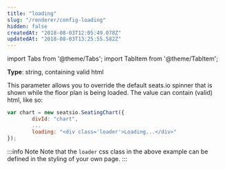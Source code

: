 ```yaml
---
title: "loading"
slug: "/renderer/config-loading"
hidden: false
createdAt: "2018-08-03T12:05:49.078Z"
updatedAt: "2018-08-03T13:25:55.582Z"
---
```


import Tabs from '@theme/Tabs';
import TabItem from '@theme/TabItem';

**Type**: string, containing valid html  

This parameter allows you to override the default seats.io spinner that is shown while the floor plan is being loaded. The value can contain (valid) html, like so: 

```javascript
var chart = new seatsio.SeatingChart({
        divId: "chart",
        ...
        loading: "<div class='loader'>Loading...</div>"
});
```



:::info Note
Note that the `loader` css class in the above example can be defined in the styling of your own page.
:::

